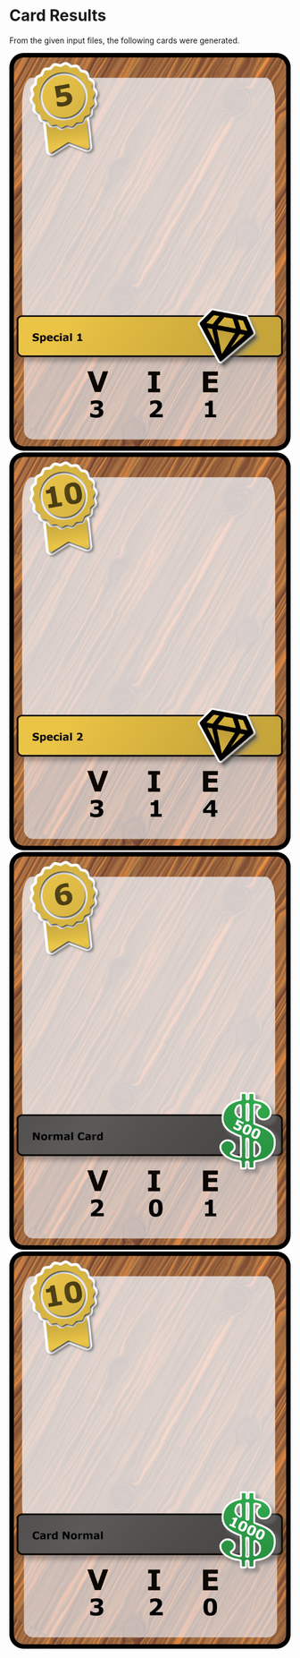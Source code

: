 # Card Results

From the given input files, the following cards were generated.

![Event Card](/Output/Events/Event1.png "Sample Event")
![Event Card](/Output/Events/Event2.png "Sample Event")
![Event Card](/Output/Events/Event3.png "Sample Event")
![Event Card](/Output/Events/Event4.png "Sample Event")